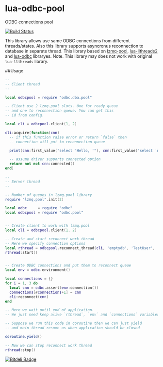 lua-odbc-pool
=============

ODBC connections pool

[![Build Status](https://travis-ci.org/moteus/lua-odbc-pool.png?branch=master)](https://travis-ci.org/moteus/lua-odbc-pool)

This library allows use same ODBC connections from different threads/states.
Also this library supports asyncronus reconnection to database in separate thread.
This library based on [lzmq-pool](https://github.com/moteus/lzmq-pool), [lua-llthreads2](https://github.com/moteus/lua-llthreads2) and [lua-odbc](https://github.com/moteus/lua-odbc) libraryes.
Note. This library may does not work with original `lua-llthreads` library.


##Usage

``` Lua
--
-- Client thread
--

local odbcpool = require "odbc.dba.pool"

-- Client use 2 lzmq.pool slots. One for ready queue
-- and one to reconnection queue. You can get this 
-- id from config.

local cli = odbcpool.client(1, 2)

cli:acquire(function(cnn)
  -- if this function raise error or return `false` then
  -- connection will put to reconnection queue

  print(cnn:first_value("select 'Hello, '"), cnn:first_value("select 'world'"))

  -- assume driver supports connected option
  return not not cnn:connected()
end)
```

```Lua
--
-- Server thread
--

-- Number of queues in lzmq.pool library
require "lzmq.pool".init(2)

local odbc     = require "odbc"
local odbcpool = require "odbc.pool"


-- Create client to work with lzmq.pool
local cli = odbcpool.client(1, 2)

-- Create and start reconnect work thread
-- Here we specify connection options
local rthread = odbcpool.reconnect_thread(cli, 'emptydb', 'TestUser', 'sql')
rthread:start()


-- Create ODBC connections and put them to reconnect queue
local env = odbc.environment()

local connections = {}
for i = 1, 3 do
  local cnn = odbc.assert(env:connection())
  connections[#connections+1] = cnn
  cli:reconnect(cnn)
end

-- Here we wait until end of application. 
-- We just need keep alive `rthread`, `env` and `connections` variables

-- Suppose we run this code in coroutine then we can just yield
-- and main thread resume us when application should be closed

coroutine.yield()

-- Now we can stop reconnect work thread
rthread:stop()
```

[![Bitdeli Badge](https://d2weczhvl823v0.cloudfront.net/moteus/lua-odbc-pool/trend.png)](https://bitdeli.com/free "Bitdeli Badge")

